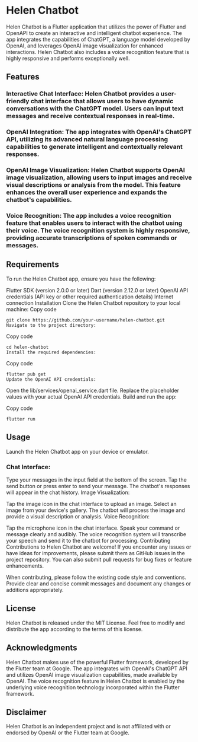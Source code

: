 # Helen Chatbot

Helen Chatbot is a Flutter application that utilizes the power of Flutter and OpenAPI to create an interactive and intelligent chatbot experience. The app integrates the capabilities of ChatGPT, a language model developed by OpenAI, and leverages OpenAI image visualization for enhanced interactions. Helen Chatbot also includes a voice recognition feature that is highly responsive and performs exceptionally well.

## Features
### Interactive Chat Interface: Helen Chatbot provides a user-friendly chat interface that allows users to have dynamic conversations with the ChatGPT model. Users can input text messages and receive contextual responses in real-time.

### OpenAI Integration: The app integrates with OpenAI's ChatGPT API, utilizing its advanced natural language processing capabilities to generate intelligent and contextually relevant responses.

### OpenAI Image Visualization: Helen Chatbot supports OpenAI image visualization, allowing users to input images and receive visual descriptions or analysis from the model. This feature enhances the overall user experience and expands the chatbot's capabilities.

### Voice Recognition: The app includes a voice recognition feature that enables users to interact with the chatbot using their voice. The voice recognition system is highly responsive, providing accurate transcriptions of spoken commands or messages.

## Requirements
To run the Helen Chatbot app, ensure you have the following:

Flutter SDK (version 2.0.0 or later)
Dart (version 2.12.0 or later)
OpenAI API credentials (API key or other required authentication details)
Internet connection
Installation
Clone the Helen Chatbot repository to your local machine:
Copy code
```
git clone https://github.com/your-username/helen-chatbot.git
Navigate to the project directory:
```
Copy code
```
cd helen-chatbot
Install the required dependencies:
```

Copy code
```
flutter pub get
Update the OpenAI API credentials:
```
Open the lib/services/openai_service.dart file.
Replace the placeholder values with your actual OpenAI API credentials.
Build and run the app:

Copy code
```
flutter run
```
## Usage
Launch the Helen Chatbot app on your device or emulator.

### Chat Interface:

Type your messages in the input field at the bottom of the screen.
Tap the send button or press enter to send your message.
The chatbot's responses will appear in the chat history.
Image Visualization:

Tap the image icon in the chat interface to upload an image.
Select an image from your device's gallery.
The chatbot will process the image and provide a visual description or analysis.
Voice Recognition:

Tap the microphone icon in the chat interface.
Speak your command or message clearly and audibly.
The voice recognition system will transcribe your speech and send it to the chatbot for processing.
Contributing
Contributions to Helen Chatbot are welcome! If you encounter any issues or have ideas for improvements, please submit them as GitHub issues in the project repository. You can also submit pull requests for bug fixes or feature enhancements.

When contributing, please follow the existing code style and conventions. Provide clear and concise commit messages and document any changes or additions appropriately.

## License
Helen Chatbot is released under the MIT License. Feel free to modify and distribute the app according to the terms of this license.

## Acknowledgments
Helen Chatbot makes use of the powerful Flutter framework, developed by the Flutter team at Google.
The app integrates with OpenAI's ChatGPT API and utilizes OpenAI image visualization capabilities, made available by OpenAI.
The voice recognition feature in Helen Chatbot is enabled by the underlying voice recognition technology incorporated within the Flutter framework.
## Disclaimer
Helen Chatbot is an independent project and is not affiliated with or endorsed by OpenAI or the Flutter team at Google.
